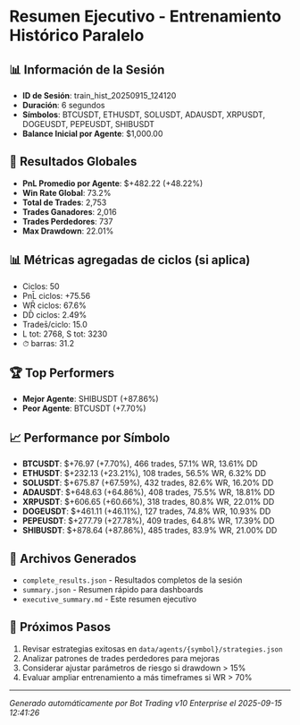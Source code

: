 # Resumen Ejecutivo - Entrenamiento Histórico Paralelo

## 📊 Información de la Sesión
- **ID de Sesión**: train_hist_20250915_124120
- **Duración**: 6 segundos
- **Símbolos**: BTCUSDT, ETHUSDT, SOLUSDT, ADAUSDT, XRPUSDT, DOGEUSDT, PEPEUSDT, SHIBUSDT
- **Balance Inicial por Agente**: $1,000.00

## 🎯 Resultados Globales
- **PnL Promedio por Agente**: $+482.22 (+48.22%)
- **Win Rate Global**: 73.2%
- **Total de Trades**: 2,753
- **Trades Ganadores**: 2,016
- **Trades Perdedores**: 737
- **Max Drawdown**: 22.01%

## 📊 Métricas agregadas de ciclos (si aplica)
- Ciclos: 50
- PnL̄ ciclos: +75.56
- WR̄ ciclos: 67.6%
- DD̄ ciclos: 2.49%
- Trades̄/ciclo: 15.0
- L tot: 2768, S tot: 3230
- ⏱̄ barras: 31.2


## 🏆 Top Performers
- **Mejor Agente**: SHIBUSDT (+87.86%)
- **Peor Agente**: BTCUSDT (+7.70%)

## 📈 Performance por Símbolo
- **BTCUSDT**: $+76.97 (+7.70%), 466 trades, 57.1% WR, 13.61% DD
- **ETHUSDT**: $+232.13 (+23.21%), 108 trades, 56.5% WR, 6.32% DD
- **SOLUSDT**: $+675.87 (+67.59%), 432 trades, 82.6% WR, 16.20% DD
- **ADAUSDT**: $+648.63 (+64.86%), 408 trades, 75.5% WR, 18.81% DD
- **XRPUSDT**: $+606.65 (+60.66%), 318 trades, 80.8% WR, 22.01% DD
- **DOGEUSDT**: $+461.11 (+46.11%), 127 trades, 74.8% WR, 10.93% DD
- **PEPEUSDT**: $+277.79 (+27.78%), 409 trades, 64.8% WR, 17.39% DD
- **SHIBUSDT**: $+878.64 (+87.86%), 485 trades, 83.9% WR, 21.00% DD

## 📁 Archivos Generados
- `complete_results.json` - Resultados completos de la sesión
- `summary.json` - Resumen rápido para dashboards
- `executive_summary.md` - Este resumen ejecutivo

## 🎯 Próximos Pasos
1. Revisar estrategias exitosas en `data/agents/{symbol}/strategies.json`
2. Analizar patrones de trades perdedores para mejoras
3. Considerar ajustar parámetros de riesgo si drawdown > 15%
4. Evaluar ampliar entrenamiento a más timeframes si WR > 70%

---
*Generado automáticamente por Bot Trading v10 Enterprise el 2025-09-15 12:41:26*
